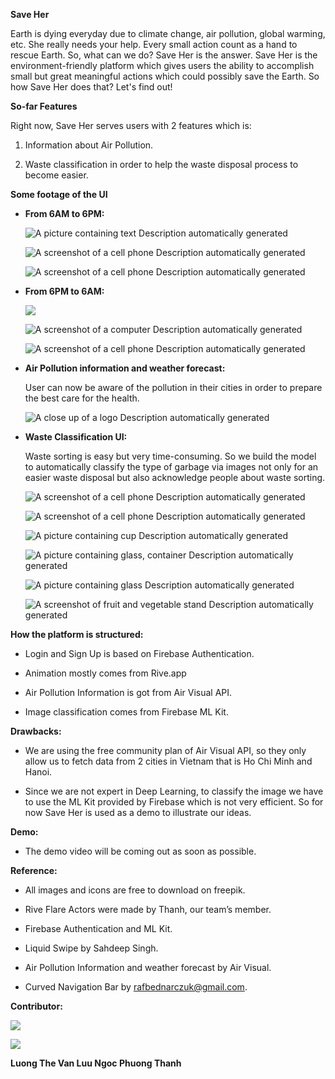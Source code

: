 **Save Her**

Earth is dying everyday due to climate change, air pollution, global warming,
etc. She really needs your help. Every small action count as a hand to rescue
Earth. So, what can we do? Save Her is the answer. Save Her is the
environment-friendly platform which gives users the ability to accomplish small
but great meaningful actions which could possibly save the Earth. So how Save
Her does that? Let's find out!

**So-far Features**

Right now, Save Her serves users with 2 features which is:

1.  Information about Air Pollution.

2.  Waste classification in order to help the waste disposal process to become
    easier.

**Some footage of the UI**

-   **From 6AM to 6PM:**

    ![A picture containing text Description automatically generated](media/da9f70a353b16f6592b9480c76dd647f.png)

    ![A screenshot of a cell phone Description automatically generated](media/562c429c8b118d90bb4b21d5e543905b.png)

    ![A screenshot of a cell phone Description automatically generated](media/c38d3d41467e8755d5fceca04d4fc427.png)

-   **From 6PM to 6AM:**

    ![](media/d862c556f79784eb02bfabae66c4c587.png)

    ![A screenshot of a computer Description automatically generated](media/ea2ebe838c7b1ec0c520331237e0ab17.png)

    ![A screenshot of a cell phone Description automatically generated](media/8d68857d6947d89f733de61df42e287e.png)

-   **Air Pollution information and weather forecast:**

    User can now be aware of the pollution in their cities in order to prepare
    the best care for the health.

    ![A close up of a logo Description automatically generated](media/3a5e0f1ca1d616bb4f7af6a5d7c02c90.png)

-   **Waste Classification UI:**

    Waste sorting is easy but very time-consuming. So we build the model to
    automatically classify the type of garbage via images not only for an easier
    waste disposal but also acknowledge people about waste sorting.

    ![A screenshot of a cell phone Description automatically generated](media/be2724331d3c7b11774e29e5e071e65e.png)

    ![A screenshot of a cell phone Description automatically generated](media/8c607f46b7884717bbd0076333545f0a.png)

    ![A picture containing cup Description automatically generated](media/236af2b48c6b6d9cfc8f08bfad5dfbbc.png)

    ![A picture containing glass, container Description automatically generated](media/b4fa4a142095122344b7072ba6df7cb7.png)

    ![A picture containing glass Description automatically generated](media/6003d78e6692db813f1eb58b42ba2058.png)

    ![A screenshot of fruit and vegetable stand Description automatically generated](media/b443c2982dbedd071253be80143e4e10.png)

**How the platform is structured:**

-   Login and Sign Up is based on Firebase Authentication.

-   Animation mostly comes from Rive.app

-   Air Pollution Information is got from Air Visual API.

-   Image classification comes from Firebase ML Kit.

**Drawbacks:**

-   We are using the free community plan of Air Visual API, so they only allow
    us to fetch data from 2 cities in Vietnam that is Ho Chi Minh and Hanoi.

-   Since we are not expert in Deep Learning, to classify the image we have to
    use the ML Kit provided by Firebase which is not very efficient. So for now
    Save Her is used as a demo to illustrate our ideas.

**Demo:**

-   The demo video will be coming out as soon as possible.

**Reference:**

-   All images and icons are free to download on freepik.

-   Rive Flare Actors were made by Thanh, our team’s member.

-   Firebase Authentication and ML Kit.

-   Liquid Swipe by Sahdeep Singh.

-   Air Pollution Information and weather forecast by Air Visual.

-   Curved Navigation Bar by <rafbednarczuk@gmail.com>.

**Contributor:**

![](media/a1991a3b0610628480cf6105baae0036.jpg)

![](media/0da84b401521ef6db202e373d8210e3e.jpg)

**Luong The Van Luu Ngoc Phuong Thanh**
